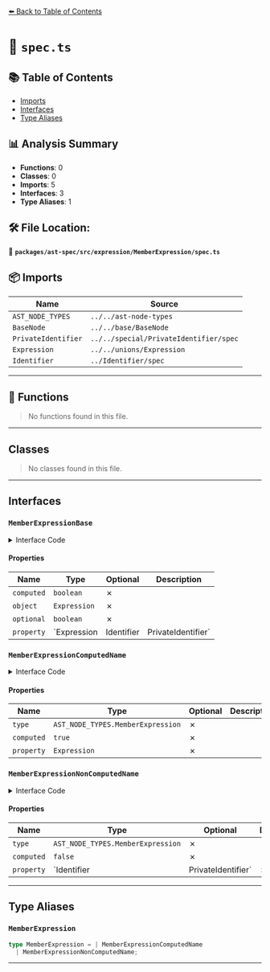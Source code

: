 [⬅️ Back to Table of Contents](../../../../../index.md)

# 📄 `spec.ts`

## 📚 Table of Contents

- [Imports](#imports)
- [Interfaces](#interfaces)
- [Type Aliases](#type-aliases)

## 📊 Analysis Summary

- **Functions**: 0
- **Classes**: 0
- **Imports**: 5
- **Interfaces**: 3
- **Type Aliases**: 1

## 🛠️ File Location:
📂 **`packages/ast-spec/src/expression/MemberExpression/spec.ts`**

## 📦 Imports

| Name | Source |
|------|--------|
| `AST_NODE_TYPES` | `../../ast-node-types` |
| `BaseNode` | `../../base/BaseNode` |
| `PrivateIdentifier` | `../../special/PrivateIdentifier/spec` |
| `Expression` | `../../unions/Expression` |
| `Identifier` | `../Identifier/spec` |


---

## 🔧 Functions

> No functions found in this file.


---

## Classes

> No classes found in this file.


---

## Interfaces

### `MemberExpressionBase`

<details><summary>Interface Code</summary>

```ts
interface MemberExpressionBase extends BaseNode {
  computed: boolean;
  object: Expression;
  optional: boolean;
  property: Expression | Identifier | PrivateIdentifier;
}
```
</details>

#### Properties

| Name | Type | Optional | Description |
|------|------|----------|-------------|
| `computed` | `boolean` | ✗ |  |
| `object` | `Expression` | ✗ |  |
| `optional` | `boolean` | ✗ |  |
| `property` | `Expression | Identifier | PrivateIdentifier` | ✗ |  |

### `MemberExpressionComputedName`

<details><summary>Interface Code</summary>

```ts
export interface MemberExpressionComputedName extends MemberExpressionBase {
  type: AST_NODE_TYPES.MemberExpression;
  computed: true;
  property: Expression;
}
```
</details>

#### Properties

| Name | Type | Optional | Description |
|------|------|----------|-------------|
| `type` | `AST_NODE_TYPES.MemberExpression` | ✗ |  |
| `computed` | `true` | ✗ |  |
| `property` | `Expression` | ✗ |  |

### `MemberExpressionNonComputedName`

<details><summary>Interface Code</summary>

```ts
export interface MemberExpressionNonComputedName extends MemberExpressionBase {
  type: AST_NODE_TYPES.MemberExpression;
  computed: false;
  property: Identifier | PrivateIdentifier;
}
```
</details>

#### Properties

| Name | Type | Optional | Description |
|------|------|----------|-------------|
| `type` | `AST_NODE_TYPES.MemberExpression` | ✗ |  |
| `computed` | `false` | ✗ |  |
| `property` | `Identifier | PrivateIdentifier` | ✗ |  |


---

## Type Aliases

### `MemberExpression`

```ts
type MemberExpression = | MemberExpressionComputedName
  | MemberExpressionNonComputedName;
```


---